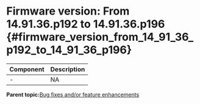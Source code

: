 # Firmware version: From 14.91.36.p192 to 14.91.36.p196 {#firmware_version_from_14_91_36_p192_to_14_91_36_p196}

|Component|Description|
|-----------|-------------|
|-|NA|

**Parent topic:**[Bug fixes and/or feature enhancements](../topics/bug_fixes_andor_feature_enhancements_03.md)

